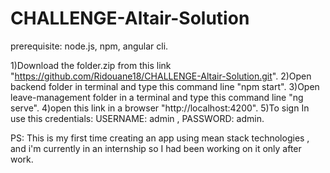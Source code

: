 # CHALLENGE-Altair-Solution

prerequisite: node.js, npm, angular cli.

1)Download the folder.zip from this link "https://github.com/Ridouane18/CHALLENGE-Altair-Solution.git".
2)Open backend folder in terminal and type this command line "npm start".
3)Open leave-management folder in a terminal and type this command line "ng serve".
4)open this link in a browser "http://localhost:4200".
5)To sign In use this credentials: USERNAME: admin , PASSWORD: admin.

PS: This is my first time creating an app using mean stack technologies , and i'm currently in an internship so I had been working on it only after work.

